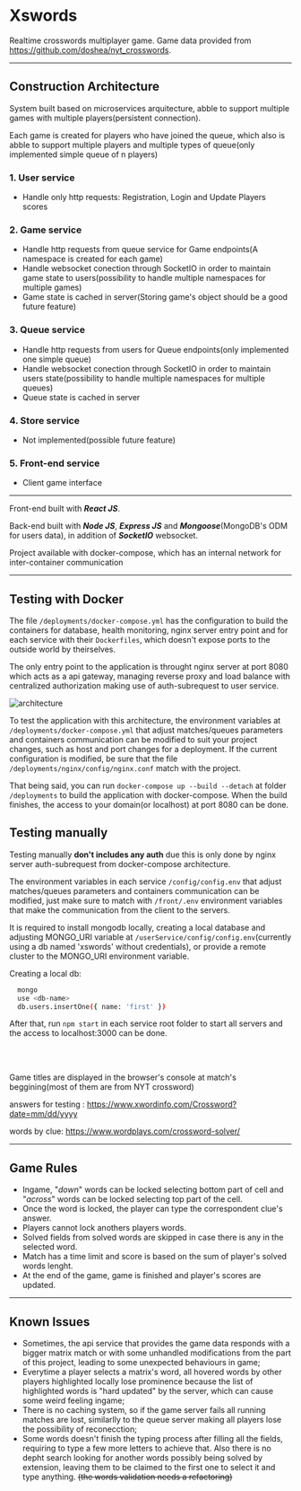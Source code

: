 # Xswords

Realtime crosswords multiplayer game.
Game data provided from https://github.com/doshea/nyt_crosswords.

__________________________________________________________________________________________________________________________________________________________________________
## Construction Architecture

System built based on microservices arquitecture, abble to support multiple games with multiple players(persistent connection).

Each game is created for players who have joined the queue, which also is abble to support multiple players and multiple types of queue(only implemented simple queue of n players)

### 1. User service
  - Handle only http requests: Registration, Login and Update Players scores

### 2. Game service
  - Handle http requests from queue service for Game endpoints(A namespace is created for each game)
  - Handle websocket conection through SocketIO in order to maintain game state to users(possibility to handle multiple namespaces for multiple games)
  - Game state is cached in server(Storing game's object should be a good future feature)  
  
### 3. Queue service
  - Handle http requests from users for Queue endpoints(only implemented one simple queue)
  - Handle websocket conection through SocketIO in order to maintain users state(possibility to handle multiple namespaces for multiple queues)
  - Queue state is cached in server
  
### 4. Store service
  - Not implemented(possible future feature) 

### 5. Front-end service
  - Client game interface

  
__________________________________________________________________________________________________________________________________________________________________________
Front-end built with ***React JS***.

Back-end built with ***Node JS***, ***Express JS*** and ***Mongoose***(MongoDB's ODM for users data), in addition of ***SocketIO*** websocket.

Project available with docker-compose, which has an internal network for inter-container communication

__________________________________________________________________________________________________________________________________________________________________________

  ## Testing with Docker
  
   The file `/deployments/docker-compose.yml` has the configuration to build the containers for database, health monitoring, nginx server entry point and for each service with their `Dockerfiles`, which doesn't expose ports to the outside world by theirselves.
   
   The only entry point to the application is throught nginx server at port 8080 which acts as a api gateway, managing reverse proxy and load balance with centralized authorization making use of auth-subrequest to user service.
   
   ![architecture](https://github.com/esteveslima/xswords/blob/master/assets/diagram/xswords-docker-compose-structure.png)
   
   To test the application with this architecture, the environment variables at `/deployments/docker-compose.yml` that adjust matches/queues parameters and containers communication can be modified to suit your project changes, such as host and port changes for a deployment. If the current configuration is modified, be sure that the file `/deployments/nginx/config/nginx.conf` match with the project.
   
   That being said, you can run `docker-compose up --build --detach` at folder `/deployments` to build the application with docker-compose. When the build finishes, the access to your domain(or localhost) at port 8080 can be done.
    
 ## Testing manually  
 
  Testing manually **don't includes any auth** due this is only done by nginx server auth-subrequest from docker-compose architecture.
  
  The environment variables in each service `/config/config.env` that adjust matches/queues parameters and containers communication can be modified, just make sure to match with `/front/.env` environment variables that make the communication from the client to the servers.
  
  It is required to install mongodb locally, creating a local database and adjusting MONGO_URI variable at `/userService/config/config.env`(currently using a db named 'xswords' without credentials), or provide a remote cluster to the MONGO_URI environment variable.
  
  Creating a local db:
  ```bash
    mongo
    use <db-name>
    db.users.insertOne({ name: 'first' })
  ```
 
  After that, run `npm start` in each service root folder to start all servers and the access to localhost:3000 can be done.
  
<br/><br/>

Game titles are displayed in the browser's console at match's beggining(most of them are from NYT crossword)

answers for testing : https://www.xwordinfo.com/Crossword?date=mm/dd/yyyy

words by clue: https://www.wordplays.com/crossword-solver/
__________________________________________________________________________________________________________________________________________________________________________
## Game Rules
  - Ingame, "*down*" words can be locked selecting bottom part of cell and "*across*" words can be locked selecting top part of the cell.
  - Once the word is locked, the player can type the correspondent clue's answer.
  - Players cannot lock anothers players words.
  - Solved fields from solved words are skipped in case there is any in the selected word.
  - Match has a time limit and score is based on the sum of player's solved words lenght.
  - At the end of the game, game is finished and player's scores are updated.
__________________________________________________________________________________________________________________________________________________________________________
## Known Issues
 - Sometimes, the api service that provides the game data responds with a bigger matrix match or with some unhandled modifications from the part of this project, leading to some unexpected behaviours in game;
 - Everytime a player selects a matrix's word, all hovered words by other players highlighted locally lose prominence because the list of highlighted words is "hard updated" by the server, which can cause some weird feeling ingame;
 - There is no caching system, so if the game server fails all running matches are lost, similarlly to the queue server making all players lose the possibility of reconecction;
 - Some words doesn't finish the typing process after filling all the fields, requiring to type a few more letters to achieve that. Also there is no depht search looking for another words possibly being solved by extension, leaving them to be claimed to the first one to select it and type anything. ~~(the words validation needs a refactoring)~~
